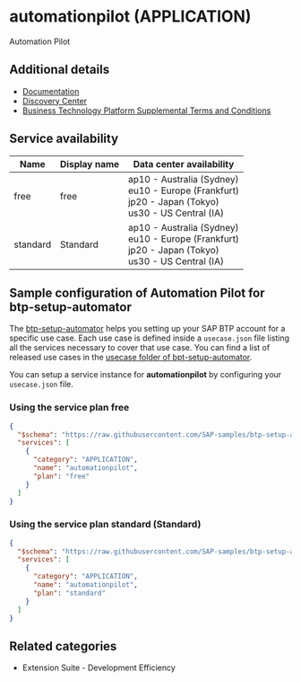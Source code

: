 # automationpilot (APPLICATION)

Automation Pilot

## Additional details

- [Documentation](https://help.sap.com/viewer/product/AUTOMATION_PILOT)
- [Discovery Center](https://discovery-center.cloud.sap/#/serviceCatalog/automation-pilot)
- [Business Technology Platform Supplemental Terms and Conditions](https://www.sap.com/about/trust-center/agreements/cloud/cloud-services.html?tag=language:english&search=Supplement%20Business%20Technology%20Platform&sort=latest_desc)

## Service availability

| Name | Display name | Data center availability  |
|------|----------------|---------------------------|
|  free  |  free  | ap10 - Australia (Sydney)<br> eu10 - Europe (Frankfurt)<br> jp20 - Japan (Tokyo)<br> us30 - US Central (IA)  |
|  standard  |  Standard  | ap10 - Australia (Sydney)<br> eu10 - Europe (Frankfurt)<br> jp20 - Japan (Tokyo)<br> us30 - US Central (IA)  |

## Sample configuration of **Automation Pilot** for btp-setup-automator

The [btp-setup-automator](https://github.com/SAP-samples/btp-setup-automator) helps you setting up your SAP BTP account for a specific use case. Each use case is defined inside a `usecase.json` file listing all the services necessary to cover that use case. You can find a list of released use cases in the [usecase folder of bpt-setup-automator](https://github.com/SAP-samples/btp-setup-automator/tree/main/usecases).

You can setup a service instance for **automationpilot** by configuring your `usecase.json` file.

### Using the service plan **free**

```json
{
  "$schema": "https://raw.githubusercontent.com/SAP-samples/btp-setup-automator/main/libs/btpsa-usecase.json",
  "services": [
    {
      "category": "APPLICATION",
      "name": "automationpilot",
      "plan": "free"
    }
  ]
}
```

### Using the service plan **standard** (Standard)

```json
{
  "$schema": "https://raw.githubusercontent.com/SAP-samples/btp-setup-automator/main/libs/btpsa-usecase.json",
  "services": [
    {
      "category": "APPLICATION",
      "name": "automationpilot",
      "plan": "standard"
    }
  ]
}
```

## Related categories

- Extension Suite - Development Efficiency